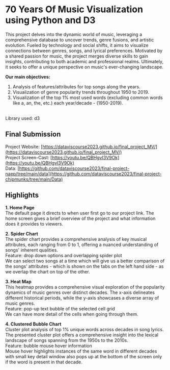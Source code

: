 # 70 Years Of Music Visualization using Python and D3
This project delves into the dynamic world of music, leveraging a comprehensive database to uncover trends, genre fusions, and artistic evolution. Fueled by technology and social shifts, it aims to visualize connections between genres, songs, and lyrical preferences. Motivated by a shared passion for music, the project merges diverse skills to gain insights, contributing to both academic and professional realms. Ultimately, it seeks to offer a unique perspective on music's ever-changing landscape.

**Our main objectives:**
<br>
1. Analysis of features/attributes for top songs along the years.
2. Visualization of genre popularity trends throughout 1950 to 2019.
3. Visualization of the top 1% most used words (excluding common words like a, an, the, etc.) each year/decade - (1950-2019).

<br>Library used: d3

## Final Submission
Project Website: [https://dataviscourse2023.github.io/final_project_MV/](https://dataviscourse2023.github.io/final_project_MV/)<br>
Project Screen-Cast: [https://youtu.be/QBHgvI3V9Ok](https://youtu.be/QBHgvI3V9Ok)<br>
Data: [https://github.com/dataviscourse2023/final-project-naep/tree/main/data](https://github.com/dataviscourse2023/final-project-chipmunks/tree/main/Data)<br>

## Highlights
**1. Home Page**
<br> The default page it directs to when user first go to our project link. The home screen gives a brief overview of the project and what information does it provides to viewers. 

**2. Spider Chart**
<br> The spider chart provides a comprehensive analysis of key musical attributes, each ranging from 0 to 1, offering a nuanced understanding of songs' inherent qualities.
<br>Feature: drop down options and overlapping spider plot
<br>We can select two songs at a time which will give us a better comparison of the songs’ attributes - which is shown on the tabs on the left hand side - as we overlap the chart on top of the other.

**3. Heat Map** 
  <br> This heatmap provides a comprehensive visual exploration of the popularity dynamics of music genres over distinct decades. The x-axis delineates different historical periods, while the y-axis showcases a diverse array of music genres.
<br> Feature: pop-up text bubble of the selected cell grid
<br> We can have more detail of the cells when going through them.

**4. Clustered Bubble Chart**
   <br> Cluster plot analysis of top 1% unique words across decades in song lyrics. The presented cluster plot offers a comprehensive insight into the lexical landscape of songs spanning from the 1950s to the 2010s. 
<br> Feature: bubble mouse hover information
<br> Mouse hover highlights instances of the same word in different decades with small key detail window also pops up at the bottom of the screen only if the word is present in that decade.
